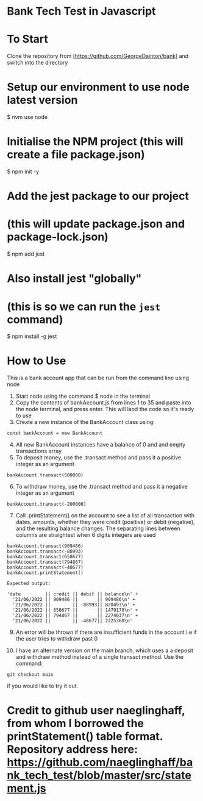 # Bank Tech Test in Javascript

# To Start

Clone the repository from [https://github.com/GeorgeDainton/bank] and switch into the directory

# Setup our environment to use node latest version
$ nvm use node

# Initialise the NPM project (this will create a file package.json)
$ npm init -y

# Add the jest package to our project
# (this will update package.json and package-lock.json)
$ npm add jest

# Also install jest "globally"
# (this is so we can run the `jest` command)
$ npm install -g jest


# How to Use

This is a bank account app that can be run from the command line using node

1. Start node using the command $ node in the terminal
2. Copy the contents of bankAccount.js from lines 1 to 35 and paste into the node terminal, and press enter. This will laod the code so it's ready to use
3. Create a new instance of the BankAccount class using:
```
const bankAccount = new BankAccount

```
4. All new BankAccount instances have a balance of 0 and and empty transactions array
5. To deposit money, use the .transact method and pass it a positive integer as an argument
```
bankAccount.transact(500000)

```
6. To withdraw money, use the .transact method and pass it a negative integer as an argument
```
bankAccount.transact(-200000)

```
7. Call .printStatement() on the account to see a list of all transaction with dates, amounts, whether they were credit (positive) or debit (negative), and the resulting balance changes. The separating lines between columns are straightest when 6 digits integers are used
```
bankAccount.transact(909486)
bankAccount.transact(-88993)
bankAccount.transact(658677)
bankAccount.transact(794867)
bankAccount.transact(-48677)
bankAccount.printStatement()

Expected output:

'date         || credit || debit || balance\n' +
  '21/06/2022 || 909486 ||       || 909486\n' +
  '21/06/2022 ||        || -88993|| 820493\n' +
  '21/06/2022 || 658677 ||       || 1479170\n' +
  '21/06/2022 || 794867 ||       || 2274037\n' +
  '21/06/2022 ||        || -48677|| 2225360\n'

```
9. An error will be thrown if there are insufficient funds in the account i.e if the user tries to withdraw past 0

10. I have an alternate version on the main branch, which uses a a deposit and withdraw method instead of a single transact method. Use the command: 
```
git checkout main 

```

if you would like to try it out.

# Credit to github user naeglinghaff, from whom I borrowed the printStatement() table format. Repository address here: https://github.com/naeglinghaff/bank_tech_test/blob/master/src/statement.js
